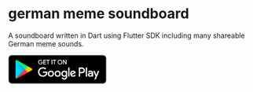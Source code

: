 # german meme soundboard

A soundboard written in Dart using Flutter SDK including many shareable German meme sounds.

<a href="https://play.google.com/store/apps/details?id=club.ente.soundboard"><img src="assets/images/googleplay.png" width="200px" /></a>
